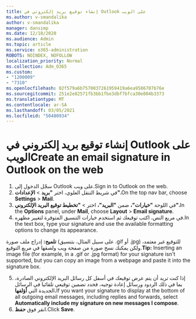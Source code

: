 ```yaml
---
title: إنشاء توقيع بريد إلكتروني في Outlook على الويب
ms.author: v-smandalika
author: v-smandalika
manager: dansimp
ms.date: 12/18/2020
ms.audience: Admin
ms.topic: article
ms.service: o365-administration
ROBOTS: NOINDEX, NOFOLLOW
localization_priority: Normal
ms.collection: Adm_O365
ms.custom:
- "1200009"
- "7310"
ms.openlocfilehash: 02f579a6b7570037261959419a6ea9586707b76e
ms.sourcegitcommit: 251e2e82571fb3bb1fbe3dbf7bfca30e004b3373
ms.translationtype: MT
ms.contentlocale: ar-SA
ms.lasthandoff: 03/05/2021
ms.locfileid: "50480934"
---
```

# <a name="create-an-email-signature-in-outlook-on-the-web"></a><span data-ttu-id="29c73-102">إنشاء توقيع بريد إلكتروني في Outlook على الويب</span><span class="sxs-lookup"><span data-stu-id="29c73-102">Create an email signature in Outlook on the web</span></span>

1. <span data-ttu-id="29c73-103">سجّل الدخول إلى Outlook على ويب.</span><span class="sxs-lookup"><span data-stu-id="29c73-103">Sign in to Outlook on the web.</span></span>
2. <span data-ttu-id="29c73-104">في شريط التنقل العلوي، اختر **"بريد**  >  **الإعدادات".**</span><span class="sxs-lookup"><span data-stu-id="29c73-104">On the top nav bar, choose **Settings** > **Mail**.</span></span>
3. <span data-ttu-id="29c73-105">في اللوحة **"خيارات"،** ضمن **"البريد"،** اختر   >  **"تخطيط توقيع البريد الإلكتروني".**</span><span class="sxs-lookup"><span data-stu-id="29c73-105">In the **Options** panel, under **Mail**, choose **Layout** > **Email signature**.</span></span>
4. <span data-ttu-id="29c73-106">في مربع النص، اكتب توقيعك ثم استخدم خيارات التنسيق المتوفرة لتغيير مظهره.</span><span class="sxs-lookup"><span data-stu-id="29c73-106">In the text box, type your signature and use the available formatting options to change its appearance.</span></span>

<span data-ttu-id="29c73-107">**تلميح:** إدراج ملف صورة (على سبيل المثال، بتنسيق .gif أو .jpg) للتوقيع غير معتمد، ولكن يمكنك نسخ صورة من صفحة ويب ولصقها في مربع التوقيع.</span><span class="sxs-lookup"><span data-stu-id="29c73-107">**Tip:** Inserting an image file (for example, in a .gif or .jpg format) for your signature isn't supported, but you can copy an image from a webpage and paste it into the signature box.</span></span>

5. <span data-ttu-id="29c73-108">إذا كنت تريد أن يتم عرض توقيعك في أسفل كل رسائل البريد الإلكتروني الصادرة، بما في ذلك الردود ورسائل إعادة توجيه، فحدد تضمين توقيعي تلقائيا في الرسائل الجديدة التي **أؤلفها.**</span><span class="sxs-lookup"><span data-stu-id="29c73-108">If you want your signature to display at the bottom of all outgoing email messages, including replies and forwards, select **Automatically include my signature on new messages I compose**.</span></span>
6. <span data-ttu-id="29c73-109">انقر فوق **حفظ**.</span><span class="sxs-lookup"><span data-stu-id="29c73-109">Click **Save**.</span></span>

